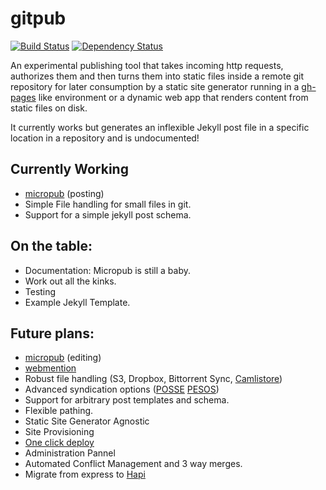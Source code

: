gitpub
======

[![Build Status](https://travis-ci.org/bcomnes/gitpub.svg)](https://travis-ci.org/bcomnes/gitpub)
[![Dependency Status](https://david-dm.org/bcomnes/gitpub.svg?style=flat)](https://david-dm.org/bcomnes/gitpub)


An experimental publishing tool that takes incoming http requests, authorizes them and then turns them into static files inside a remote git repository for later consumption by a static site generator running in a [gh-pages](https://pages.github.com/) like environment or a dynamic web app that renders content from static files on disk.

It currently works but generates an inflexible Jekyll post file in a specific location in a repository and is undocumented!

## Currently Working

- [micropub](http://indiewebcamp.com/micropub) (posting)
- Simple File handling for small files in git.
- Support for a simple jekyll post schema.

## On the table:

- Documentation:  Micropub is still a baby.
- Work out all the kinks.
- Testing
- Example Jekyll Template.

## Future plans:

- [micropub](http://indiewebcamp.com/micropub) (editing)
- [webmention](http://indiewebcamp.com/micropub)
- Robust file handling (S3, Dropbox, Bittorrent Sync, [Camlistore](https://camlistore.org/))
- Advanced syndication options ([POSSE](http://indiewebcamp.com/POSSE) [PESOS](http://indiewebcamp.com/PESOS))
- Support for arbitrary post templates and schema.
- Flexible pathing.
- Static Site Generator Agnostic
- Site Provisioning
- [One click deploy](https://blog.heroku.com/archives/2014/8/7/heroku-button)
- Administration Pannel
- Automated Conflict Management and 3 way merges.
- Migrate from express to [Hapi](https://github.com/hapijs/hapi)

